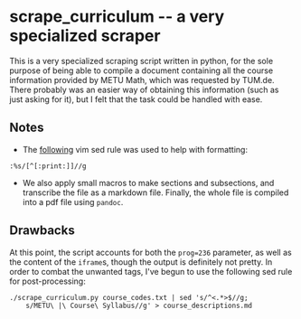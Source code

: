 # scrape_curriculum -- a very specialized scraper
This is a very specialized scraping script written in python, for the sole purpose of being able to compile a document containing all the course information provided by METU Math, which was requested by TUM.de. There probably was an easier way of obtaining this information (such as just asking for it), but I felt that the task could be handled with ease.

## Notes

* The [following](https://stackoverflow.com/a/16135425/4287715) vim sed rule was used to help with formatting:
```
:%s/[^[:print:]]//g
```
* We also apply small macros to make sections and subsections, and transcribe the file as a markdown file. Finally, the whole file is compiled into a pdf file using `pandoc`.

## Drawbacks
At this point, the script accounts for both the `prog=236` parameter, as well as the content of the `iframe`s, though the output is definitely not pretty. In order to combat the unwanted tags, I've begun to use the following sed rule for post-processing:

```
./scrape_curriculum.py course_codes.txt | sed 's/^<.*>$//g;
    s/METU\ |\ Course\ Syllabus//g' > course_descriptions.md
```
